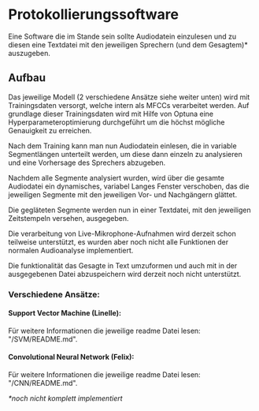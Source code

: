 # Protokollierungssoftware
Eine Software die im Stande sein sollte Audiodatein einzulesen und zu diesen eine Textdatei mit den jeweiligen Sprechern (und dem Gesagtem)* auszugeben.
## Aufbau
<p>Das jeweilige Modell (2 verschiedene Ansätze siehe weiter unten) wird mit Trainingsdaten versorgt, welche intern als MFCCs verarbeitet werden. Auf grundlage dieser Trainingsdaten wird mit Hilfe von Optuna eine Hyperparameteroptimierung durchgeführt um die höchst mögliche Genauigkeit zu erreichen.</p>
<p>Nach dem Training kann man nun Audiodatein einlesen, die in variable Segmentlängen unterteilt werden, um diese dann einzeln zu analysieren und eine Vorhersage des Sprechers abzugeben.</p>
<p>Nachdem alle Segmente analysiert wurden, wird über die gesamte Audiodatei ein dynamisches, variabel Langes Fenster verschoben, das die jeweiligen Segmente mit den jeweiligen Vor- und Nachgängern glättet.</p>
<p>Die gegläteten Segmente werden nun in einer Textdatei, mit den jeweiligen Zeitstempeln versehen, ausgegeben.</p>
<p>Die verarbeitung von Live-Mikrophone-Aufnahmen wird derzeit schon teilweise unterstützt, es wurden aber noch nicht alle Funktionen der normalen Audioanalyse implementiert.</p>
<p>Die funktionalität das Gesagte in Text umzuformen und auch mit in der ausgegebenen Datei abzuspeichern wird derzeit noch nicht unterstützt.</p>

### Verschiedene Ansätze:
#### Support Vector Machine (Linelle):
Für weitere Informationen die jeweilige readme Datei lesen: "/SVM/README.md".
#### Convolutional Neural Network (Felix): 
Für weitere Informationen die jeweilige readme Datei lesen: "/CNN/README.md".


<i>*noch nicht komplett implementiert</i>